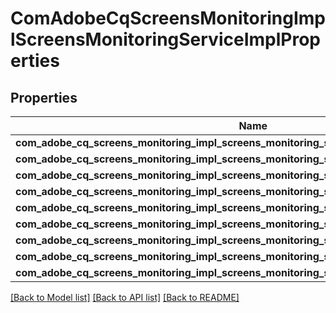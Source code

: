 # ComAdobeCqScreensMonitoringImplScreensMonitoringServiceImplProperties

## Properties
Name | Type | Description | Notes
------------ | ------------- | ------------- | -------------
**com_adobe_cq_screens_monitoring_impl_screens_monitoring_service_impl_project_path** | [**ConfigNodePropertyArray**](ConfigNodePropertyArray.md) |  | [optional] 
**com_adobe_cq_screens_monitoring_impl_screens_monitoring_service_impl_schedule_frequency** | [**ConfigNodePropertyString**](ConfigNodePropertyString.md) |  | [optional] 
**com_adobe_cq_screens_monitoring_impl_screens_monitoring_service_impl_ping_timeout** | [**ConfigNodePropertyInteger**](ConfigNodePropertyInteger.md) |  | [optional] 
**com_adobe_cq_screens_monitoring_impl_screens_monitoring_service_impl_recipients** | [**ConfigNodePropertyString**](ConfigNodePropertyString.md) |  | [optional] 
**com_adobe_cq_screens_monitoring_impl_screens_monitoring_service_impl_smtpserver** | [**ConfigNodePropertyString**](ConfigNodePropertyString.md) |  | [optional] 
**com_adobe_cq_screens_monitoring_impl_screens_monitoring_service_impl_smtpport** | [**ConfigNodePropertyInteger**](ConfigNodePropertyInteger.md) |  | [optional] 
**com_adobe_cq_screens_monitoring_impl_screens_monitoring_service_impl_usetls** | [**ConfigNodePropertyBoolean**](ConfigNodePropertyBoolean.md) |  | [optional] 
**com_adobe_cq_screens_monitoring_impl_screens_monitoring_service_impl_username** | [**ConfigNodePropertyString**](ConfigNodePropertyString.md) |  | [optional] 
**com_adobe_cq_screens_monitoring_impl_screens_monitoring_service_impl_password** | [**ConfigNodePropertyString**](ConfigNodePropertyString.md) |  | [optional] 

[[Back to Model list]](../README.md#documentation-for-models) [[Back to API list]](../README.md#documentation-for-api-endpoints) [[Back to README]](../README.md)


